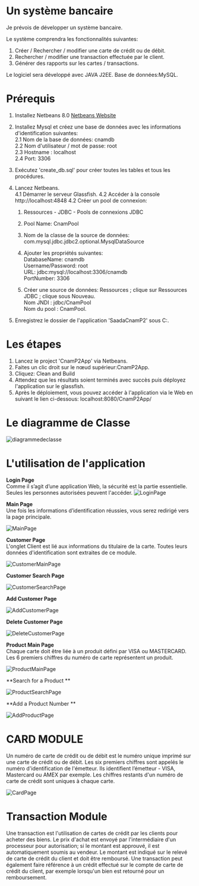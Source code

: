 # Un système bancaire
Je prévois de développer un système bancaire.
 
Le système comprendra les fonctionnalités suivantes: 

 1. Créer / Rechercher / modifier une carte de crédit ou de débit. 
 2. Rechercher / modifier une transaction effectuée par le client. 
 3. Générer des rapports sur les cartes / transactions. 

Le logiciel sera développé avec JAVA J2EE. Base de données:MySQL. 

# Prérequis 
  1. Installez Netbeans 8.0 [Netbeans Website](http://www.netbeans.org/)     
  
  2. Installez Mysql et créez une base de données avec les informations d'identification suivantes:    
     2.1 Nom de la base de données: cnamdb      
     2.2 Nom d'utilisateur / mot de passe: root     
     2.3 Hostname : localhost     
     2.4 Port: 3306      
     
  3. Exécutez 'create_db.sql' pour créer toutes les tables et tous les procédures. 
  
  4. Lancez Netbeans.    
     4.1 Démarrer le serveur Glassfish.
     4.2 Accéder à la console  http://localhost:4848 
     4.2 Créer un pool de connexion:  
       1. Ressources - JDBC - Pools de connexions JDBC    
       2. Pool Name: CnamPool   
       3. Nom de la classe de la source de données: com.mysql.jdbc.jdbc2.optional.MysqlDataSource     
       4. Ajouter les propriétés suivantes:      
          DatabaseName: cnamdb           
          Username/Password: root           
          URL: jdbc:mysql://localhost:3306/cnamdb       
          PortNumber: 3306          
               
      5. Créer une source de données: Ressources ; clique sur Ressources JDBC ; clique sous Nouveau.  
            Nom JNDI : jdbc/CnamPool     
            Nom du pool : CnamPool.    
            
  5. Enregistrez le dossier de l'application 'SaadaCnamP2' sous C:\.   
  
# Les étapes  
  1. Lancez le project 'CnamP2App' via Netbeans.   
  2. Faites un clic droit sur le nœud supérieur:CnamP2App.  
  3. Cliquez: Clean and Build  
  4. Attendez que les résultats soient terminés avec succès puis déployez l'application sur le glassfish.
  5. Après le déploiement, vous pouvez accéder à l'application via le Web en suivant le lien ci-dessous: 
        localhost:8080/CnamP2App/   
   
# Le diagramme de Classe   

 ![diagrammedeclasse](https://github.com/projetc22019/saada_projetc2/blob/master/diagrammeDeClasses.png)   
        
# L'utilisation de l'application  

 **Login Page** <br/> 
   Comme il s’agit d’une application Web, la sécurité est la partie essentielle. Seules les personnes autorisées peuvent l'accéder.
 ![LoginPage](https://github.com/projetc22019/saada_projetc2/blob/master/login.png)  
 
 **Main Page** <br/> 
 Une fois les informations d’identification réussies, vous serez redirigé vers la page principale. 
 
  ![MainPage](https://github.com/projetc22019/saada_projetc2/blob/master/MainPage.png)  
  
 **Customer Page** <br/> 
  L'onglet Client est lié aux informations du titulaire de la carte. Toutes leurs données d'identification sont extraites de ce module.   
 
 ![CustomerMainPage](https://github.com/projetc22019/saada_projetc2/blob/master/CustomerMainPage.png)  
 
 **Customer Search Page** <br/> 
  
 ![CustomerSearchPage](https://github.com/projetc22019/saada_projetc2/blob/master/CustomerSearchPage.png)   

 **Add Customer Page** <br/> 
  
  ![AddCustomerPage](https://github.com/projetc22019/saada_projetc2/blob/master/CustomerAddPage.png)   

 **Delete Customer Page** <br/> 
  
  ![DeleteCustomerPage](https://github.com/projetc22019/saada_projetc2/blob/master/CustomerDeletePage1.png)   
  
  **Product Main Page** <br/> 
    Chaque carte doit être liée à un produit défini par VISA ou MASTERCARD.
    Les 6 premiers chiffres du numéro de carte représentent un produit.  
   
  ![ProductMainPage](https://github.com/projetc22019/saada_projetc2/blob/master/ProductMainPage.png)
  
  **Search for a Product ** <br/> 

  ![ProductSearchPage](https://github.com/projetc22019/saada_projetc2/blob/master/ProductSearch.png)
  
  **Add a Product Number ** <br/>

   ![AddProductPage](https://github.com/projetc22019/saada_projetc2/blob/master/ProductAdd.png)
   
  # CARD MODULE  
  
  Un numéro de carte de crédit ou de débit est le numéro unique imprimé sur une carte de crédit ou de débit. Les six premiers   chiffres sont appelés le numéro d'identification de l'émetteur. Ils identifient l’émetteur - VISA, Mastercard ou AMEX par exemple. Les chiffres restants d'un numéro de carte de crédit sont uniques à chaque carte.    
  
  ![CardPage](https://github.com/projetc22019/saada_projetc2/blob/master/CardPage.png)
  
 # Transaction Module
 
  Une transaction est l'utilisation de cartes de crédit par les clients pour acheter des biens. Le prix d'achat est envoyé par l'intermédiaire d'un processeur pour autorisation; si le montant est approuvé, il est automatiquement soumis au vendeur. Le montant est indiqué sur le relevé de carte de crédit du client et doit être remboursé. Une transaction peut également faire référence à un crédit effectué sur le compte de carte de crédit du client, par exemple lorsqu'un bien est retourné pour un remboursement.    

